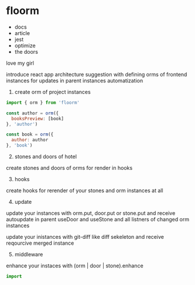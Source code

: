 # floorm

* docs
* article
* jest
* optimize
* the doors

love my girl

introduce react app architecture suggestion with defining orms of frontend instances for updates in parent instances automatization

1. create orm of project instances

```js
import { orm } from 'floorm'

const author = orm({
  booksPreview: [book]
}, 'author')

const book = orm({
  author: author
}, 'book')
```

2. stones and doors of hotel

create stones and doors of orms for render in hooks

3. hooks

create hooks for rerender of your stones and orm instances at all

4. update

update your instances with orm.put, door.put or stone.put and receive autoupdate in parent useDoor and useStone and all listners of changed orm instances

update your inistances with git-diff like diff sekeleton and receive reqourcive merged instance

5. middleware

enhance your instaces with (orm | door | stone).enhance

```js
import 

```
